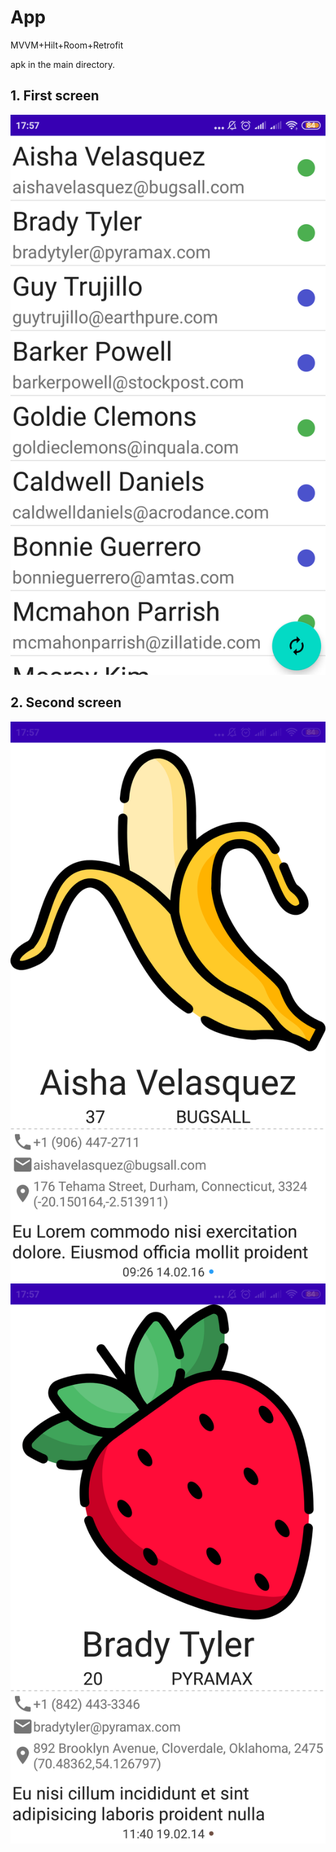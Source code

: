 # App

MVVM+Hilt+Room+Retrofit

apk in the main directory.

## 1. First screen

![list_users](images/list_users.png)

## 2. Second screen

![user1](images/user1.png)
![user2](images/user2.png)
